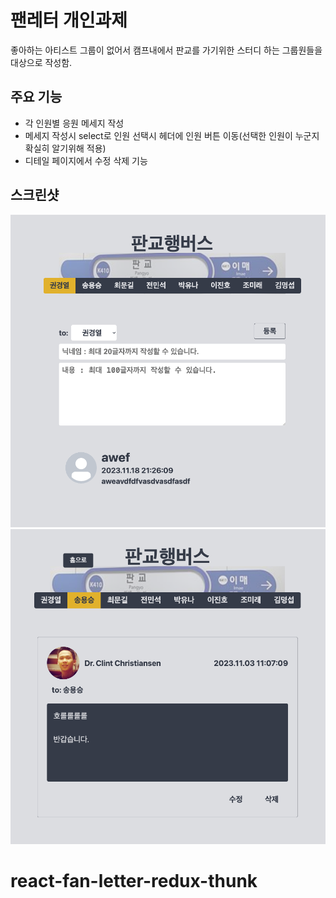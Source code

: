 # 팬레터 개인과제

좋아하는 아티스트 그룹이 없어서 캠프내에서 판교를 가기위한 스터디 하는 그룹원들을 대상으로 작성함.

## 주요 기능

- 각 인원별 응원 메세지 작성
- 메세지 작성시 select로 인원 선택시 헤더에 인원 버튼 이동(선택한 인원이 누군지 확실히 알기위해 적용)
- 디테일 페이지에서 수정 삭제 기능

## 스크린샷

![Alt text](<Screen Shot 2023-11-20 at 10.58.26 AM.png>)
![Alt text](<Screen Shot 2023-11-20 at 10.58.32 AM.png>)
# react-fan-letter-redux-thunk
